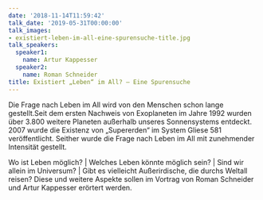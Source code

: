 ```yaml
---
date: '2018-11-14T11:59:42'
talk_date: '2019-05-31T00:00:00'
talk_images:
- existiert-leben-im-all-eine-spurensuche-title.jpg
talk_speakers:
  speaker1:
    name: Artur Kappesser
  speaker2:
    name: Roman Schneider
title: Existiert „Leben“ im All? – Eine Spurensuche
---
```


Die Frage nach Leben im All wird von den Menschen schon lange gestellt.Seit dem ersten Nachweis von Exoplaneten im Jahre 1992 wurden über 3.800 weitere Planeten außerhalb unseres Sonnensystems entdeckt. 2007 wurde die Existenz von „Supererden“ im System Gliese 581 veröffentlicht. Seither wurde die Frage nach Leben im All mit zunehmender Intensität gestellt.

Wo ist Leben möglich? | Welches Leben könnte möglich sein? | Sind wir allein im Universum? | Gibt es vielleicht Außerirdische, die durchs Weltall reisen?
Diese und weitere Aspekte sollen im Vortrag von Roman Schneider und Artur Kappesser erörtert werden.